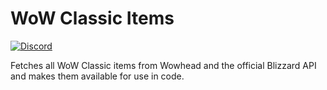 # WoW Classic Items

[![Discord](https://img.shields.io/discord/256087517353213954.svg?logo=discord)](https://discord.gg/jGZxH9f)

Fetches all WoW Classic items from Wowhead and the official Blizzard API and makes them available for use in code.


